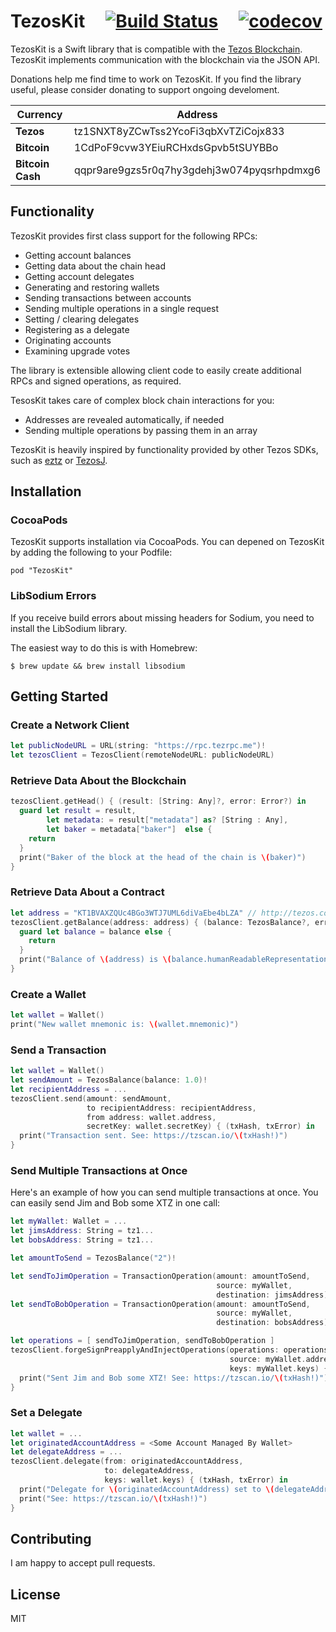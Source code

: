 # TezosKit &nbsp;&nbsp;&nbsp; [![Build Status](https://travis-ci.org/keefertaylor/TezosKit.svg?branch=master)](https://travis-ci.org/keefertaylor/TezosKit) &nbsp;&nbsp;&nbsp;  [![codecov](https://codecov.io/gh/keefertaylor/TezosKit/branch/master/graph/badge.svg)](https://codecov.io/gh/keefertaylor/TezosKit)

TezosKit is a Swift library that is compatible with the [Tezos Blockchain](https://tezos.com). TezosKit implements communication with the blockchain via the JSON API.

Donations help me find time to work on TezosKit. If you find the library useful, please consider donating to support ongoing develoment.

|Currency| Address |
|---------|---|
| __Tezos__ | tz1SNXT8yZCwTss2YcoFi3qbXvTZiCojx833 |
| __Bitcoin__ | 1CdPoF9cvw3YEiuRCHxdsGpvb5tSUYBBo |
| __Bitcoin Cash__ | qqpr9are9gzs5r0q7hy3gdehj3w074pyqsrhpdmxg6 |


## Functionality

TezosKit provides first class support for the following RPCs:
* Getting account balances
* Getting data about the chain head
* Getting account delegates 
* Generating and restoring wallets 
* Sending transactions between accounts
* Sending multiple operations in a single request
* Setting / clearing delegates
* Registering as a delegate
* Originating accounts
* Examining upgrade votes

The library is extensible allowing client code to easily create additional RPCs and signed operations, as required. 

TesosKit takes care of complex block chain interactions for you:
* Addresses are revealed automatically, if needed
* Sending multiple operations by passing them in an array

TezosKit is heavily inspired by functionality provided by other Tezos SDKs, such as [eztz](https://github.com/TezTech/eztz) or [TezosJ](https://github.com/LMilfont/TezosJ-plainjava).

## Installation

### CocoaPods
TezosKit supports installation via CocoaPods. You can depened on TezosKit by adding the following to your Podfile:

```
pod "TezosKit"
```

### LibSodium Errors

If you receive build errors about missing headers for Sodium, you need to install the LibSodium library.

The easiest way to do this is with Homebrew:

```shell
$ brew update && brew install libsodium
```

## Getting Started

### Create a Network Client

```swift
let publicNodeURL = URL(string: "https://rpc.tezrpc.me")!
let tezosClient = TezosClient(remoteNodeURL: publicNodeURL)
```

### Retrieve Data About the Blockchain

```swift
tezosClient.getHead() { (result: [String: Any]?, error: Error?) in
  guard let result = result,
        let metadata: = result["metadata"] as? [String : Any],
        let baker = metadata["baker"]  else {
    return
  }
  print("Baker of the block at the head of the chain is \(baker)")
}
```

### Retrieve Data About a Contract

```swift
let address = "KT1BVAXZQUc4BGo3WTJ7UML6diVaEbe4bLZA" // http://tezos.community
tezosClient.getBalance(address: address) { (balance: TezosBalance?, error: Error?) in
  guard let balance = balance else {
    return
  }
  print("Balance of \(address) is \(balance.humanReadableRepresentation)")
}
```

### Create a Wallet

```swift
let wallet = Wallet()
print("New wallet mnemonic is: \(wallet.mnemonic)")
```

### Send a Transaction

```swift
let wallet = Wallet()
let sendAmount = TezosBalance(balance: 1.0)!
let recipientAddress = ...
tezosClient.send(amount: sendAmount,
                 to recipientAddress: recipientAddress,
                 from address: wallet.address,
                 secretKey: wallet.secretKey) { (txHash, txError) in 
  print("Transaction sent. See: https://tzscan.io/\(txHash!)")
}
```

### Send Multiple Transactions at Once

Here's an example of how you can send multiple transactions at once. You 
can easily send Jim and Bob some XTZ in one call:

```swift
let myWallet: Wallet = ...
let jimsAddress: String = tz1...
let bobsAddress: String = tz1...

let amountToSend = TezosBalance("2")!

let sendToJimOperation = TransactionOperation(amount: amountToSend,
                                              source: myWallet,
                                              destination: jimsAddress)
let sendToBobOperation = TransactionOperation(amount: amountToSend,
                                              source: myWallet,
                                              destination: bobsAddress)

let operations = [ sendToJimOperation, sendToBobOperation ]
tezosClient.forgeSignPreapplyAndInjectOperations(operations: operations,
                                                 source: myWallet.address,
                                                 keys: myWallet.keys) { (txHash, error) in
  print("Sent Jim and Bob some XTZ! See: https://tzscan.io/\(txHash!)")
}
```

### Set a Delegate

```swift
let wallet = ...
let originatedAccountAddress = <Some Account Managed By Wallet>
let delegateAddress = ...
tezosClient.delegate(from: originatedAccountAddress,
                     to: delegateAddress,
                     keys: wallet.keys) { (txHash, txError) in 
  print("Delegate for \(originatedAccountAddress) set to \(delegateAddress).")
  print("See: https://tzscan.io/\(txHash!)")
}
```

## Contributing

I am happy to accept pull requests. 

## License

MIT
